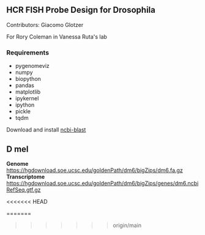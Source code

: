 ## HCR FISH Probe Design for Drosophila 

Contributors: Giacomo Glotzer 

For Rory Coleman in Vanessa Ruta's lab 

### Requirements 

- pygenomeviz 
- numpy 
- biopython 
- pandas 
- matplotlib 
- ipykernel 
- ipython 
- pickle 
- tqdm 


Download and install [ncbi-blast](https://ftp.ncbi.nlm.nih.gov/blast/executables/LATEST/)

## D mel 
**Genome**
https://hgdownload.soe.ucsc.edu/goldenPath/dm6/bigZips/dm6.fa.gz
**Transcriptome** 
https://hgdownload.soe.ucsc.edu/goldenPath/dm6/bigZips/genes/dm6.ncbiRefSeq.gtf.gz




<<<<<<< HEAD

=======
>>>>>>> origin/main
